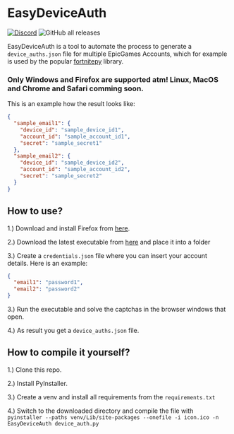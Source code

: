 # EasyDeviceAuth
[![Discord](https://img.shields.io/discord/341939185051107330?color=%237289DA&label=Discord&logo=discord&logoColor=white&style=for-the-badge)](https://discord.gg/Sw5RbXD)
![GitHub all releases](https://img.shields.io/github/downloads/luc1412/EasyDeviceAuth/total?logo=github&style=for-the-badge)

EasyDeviceAuth is a tool to automate the process to generate a `device_auths.json` file for multiple EpicGames Accounts, which for example is used by the popular [fortnitepy](https://github.com/Terbau/fortnitepy) library.


### **Only Windows and Firefox are supported atm! Linux, MacOS and Chrome and Safari comming soon.**

This is an example how the result looks like:
```json
{
  "sample_email1": {
    "device_id": "sample_device_id1", 
    "account_id": "sample_account_id1", 
    "secret": "sample_secret1"
  },
  "sample_email2": {
    "device_id": "sample_device_id2",
    "account_id": "sample_account_id2",
    "secret": "sample_secret2"
  }
}
```

## How to use?

1.) Download and install Firefox from [here](https://www.mozilla.org/en-US/firefox/new/).

2.) Download the latest executable from [here](https://github.com/Luc1412/EasyDeviceAuth/releases/latest) and place it into a folder

3.) Create a `credentials.json` file where you can insert your account details. Here is an example:
```json
{
  "email1": "password1",
  "email2": "password2"
}
```

3.) Run the executable and solve the captchas in the browser windows that open.

4.) As result you get a `device_auths.json` file.

## How to compile it yourself?

1.) Clone this repo.

2.) Install PyInstaller.

3.) Create a venv and install all requirements from the `requirements.txt`

4.) Switch to the downloaded directory and compile the file with `pyinstaller --paths venv/Lib/site-packages --onefile -i icon.ico -n EasyDeviceAuth device_auth.py`
